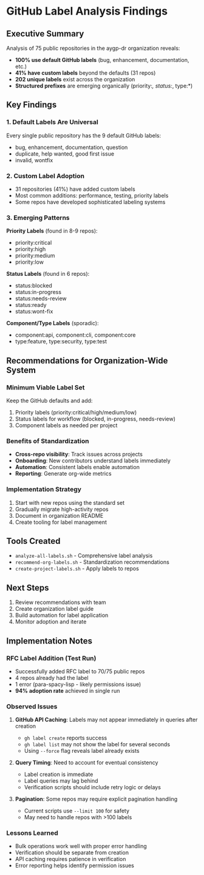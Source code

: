 # GitHub Label Analysis Findings

## Executive Summary

Analysis of 75 public repositories in the aygp-dr organization reveals:

- **100% use default GitHub labels** (bug, enhancement, documentation, etc.)
- **41% have custom labels** beyond the defaults (31 repos)
- **202 unique labels** exist across the organization
- **Structured prefixes** are emerging organically (priority:*, status:*, type:*)

## Key Findings

### 1. Default Labels Are Universal
Every single public repository has the 9 default GitHub labels:
- bug, enhancement, documentation, question
- duplicate, help wanted, good first issue
- invalid, wontfix

### 2. Custom Label Adoption
- 31 repositories (41%) have added custom labels
- Most common additions: performance, testing, priority labels
- Some repos have developed sophisticated labeling systems

### 3. Emerging Patterns

**Priority Labels** (found in 8-9 repos):
- priority:critical
- priority:high
- priority:medium
- priority:low

**Status Labels** (found in 6 repos):
- status:blocked
- status:in-progress
- status:needs-review
- status:ready
- status:wont-fix

**Component/Type Labels** (sporadic):
- component:api, component:cli, component:core
- type:feature, type:security, type:test

## Recommendations for Organization-Wide System

### Minimum Viable Label Set
Keep the GitHub defaults and add:
1. Priority labels (priority:critical/high/medium/low)
2. Status labels for workflow (blocked, in-progress, needs-review)
3. Component labels as needed per project

### Benefits of Standardization
- **Cross-repo visibility**: Track issues across projects
- **Onboarding**: New contributors understand labels immediately
- **Automation**: Consistent labels enable automation
- **Reporting**: Generate org-wide metrics

### Implementation Strategy
1. Start with new repos using the standard set
2. Gradually migrate high-activity repos
3. Document in organization README
4. Create tooling for label management

## Tools Created
- `analyze-all-labels.sh` - Comprehensive label analysis
- `recommend-org-labels.sh` - Standardization recommendations
- `create-project-labels.sh` - Apply labels to repos

## Next Steps
1. Review recommendations with team
2. Create organization label guide
3. Build automation for label application
4. Monitor adoption and iterate

## Implementation Notes

### RFC Label Addition (Test Run)
- Successfully added RFC label to 70/75 public repos
- 4 repos already had the label
- 1 error (para-spacy-lisp - likely permissions issue)
- **94% adoption rate** achieved in single run

### Observed Issues
1. **GitHub API Caching**: Labels may not appear immediately in queries after creation
   - `gh label create` reports success
   - `gh label list` may not show the label for several seconds
   - Using `--force` flag reveals label already exists
   
2. **Query Timing**: Need to account for eventual consistency
   - Label creation is immediate
   - Label queries may lag behind
   - Verification scripts should include retry logic or delays

3. **Pagination**: Some repos may require explicit pagination handling
   - Current scripts use `--limit 100` for safety
   - May need to handle repos with >100 labels

### Lessons Learned
- Bulk operations work well with proper error handling
- Verification should be separate from creation
- API caching requires patience in verification
- Error reporting helps identify permission issues